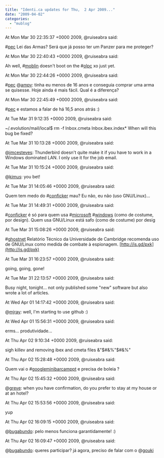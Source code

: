 ```yaml
---
title: "Identi.ca updates for Thu,  2 Apr 2009..."
date: "2009-04-02"
categories: 
  - "mublog"
---
```


At Mon Mar 30 22:35:37 +0000 2009, @ruiseabra said:

#[pec](http://identi.ca/tag/pec) Lei das Armas? Será que já posso ter um Panzer para me proteger?

At Mon Mar 30 22:40:43 +0000 2009, @ruiseabra said:

Ah well, #[moblin](http://identi.ca/tag/moblin) doesn't boot on the #[olpc](http://identi.ca/tag/olpc) xo just yet.

At Mon Mar 30 22:44:26 +0000 2009, @ruiseabra said:

#[pec](http://identi.ca/tag/pec) @[ampv](http://identi.ca/ampv): tinha eu menos de 16 anos e conseguia comprar uma arma se quisesse. Hoje ainda é mais fácil. Qual é a diferença?

At Mon Mar 30 22:45:49 +0000 2009, @ruiseabra said:

#[pec](http://identi.ca/tag/pec) e estamos a falar de há 16,5 anos atrás :)

At Tue Mar 31 9:12:35 +0000 2009, @ruiseabra said:

~/.evolution/mail/local$ rm -f Inbox.cmeta Inbox.ibex.index\* When will this bug be fixed?

At Tue Mar 31 10:13:28 +0000 2009, @ruiseabra said:

@[jmcesteves](http://identi.ca/jmcesteves): Thunderbird doesn't quite make it if you have to work in a Windows dominated LAN. I only use it for the job email.

At Tue Mar 31 10:15:24 +0000 2009, @ruiseabra said:

@[kimus](http://identi.ca/kimus): you bet!

At Tue Mar 31 14:05:46 +0000 2009, @ruiseabra said:

Quem tem medo do #[conficker](http://identi.ca/tag/conficker) mau? Eu não, eu não (uso GNU/Linux)...

At Tue Mar 31 14:49:31 +0000 2009, @ruiseabra said:

#[conficker](http://identi.ca/tag/conficker) é só para quem usa #[microsoft](http://identi.ca/tag/microsoft) #[windows](http://identi.ca/tag/windows) (como de costume, por design). Quem usa GNU/Linux está safo (como de costume) por desig

At Tue Mar 31 15:08:26 +0000 2009, @ruiseabra said:

#[ghostnet](http://identi.ca/tag/ghostnet) Relatório Técnico da Universidade de Cambridge recomenda uso de GNU/Linux como medida de combate à espionagem. [http://is.gd/pxk](http://is.gd/pxk)

At Tue Mar 31 16:23:57 +0000 2009, @ruiseabra said:

going, going, gone!

At Tue Mar 31 22:13:57 +0000 2009, @ruiseabra said:

Busy night, tonight... not only published some "new" software but also wrote a lot of articles.

At Wed Apr 01 14:17:42 +0000 2009, @ruiseabra said:

@[mjray](http://identi.ca/mjray): well, I'm starting to use github :)

At Wed Apr 01 15:56:31 +0000 2009, @ruiseabra said:

erms... produtividade...

At Thu Apr 02 9:10:34 +0000 2009, @ruiseabra said:

sigh killev and removing ibex and cmeta files &"$#&%"$#&%"

At Thu Apr 02 15:28:48 +0000 2009, @ruiseabra said:

Quem vai o #[googleminibarcamppt](http://identi.ca/tag/googleminibarcamppt) e precisa de boleia ?

At Thu Apr 02 15:45:32 +0000 2009, @ruiseabra said:

@[greve](http://identi.ca/greve): when you have confirmation, do you prefer to stay at my house or at an hotel?

At Thu Apr 02 15:53:56 +0000 2009, @ruiseabra said:

yup

At Thu Apr 02 16:09:15 +0000 2009, @ruiseabra said:

@[bugabundo](http://identi.ca/bugabundo): pelo menos funciona garantidamente! :)

At Thu Apr 02 16:09:47 +0000 2009, @ruiseabra said:

@[bugabundo](http://identi.ca/bugabundo): queres participar? já agora, preciso de falar com o @[gouki](http://identi.ca/gouki)
